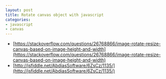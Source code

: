 ```yaml
---
layout: post
title: Rotate canvas object with javascript
categories:
- javascript
- canvas
---
```


* [https://stackoverflow.com/questions/26768866/image-rotate-resize-canvas-based-on-image-height-and-width](https://stackoverflow.com/questions/26768866/image-rotate-resize-canvas-based-on-image-height-and-width)
* [http://jsfiddle.net/AbdiasSoftware/6ZsCz/1135/](http://jsfiddle.net/AbdiasSoftware/6ZsCz/1135/)
